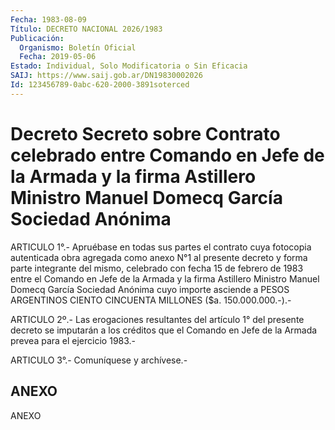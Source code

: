 ```yaml
---
Fecha: 1983-08-09
Título: DECRETO NACIONAL 2026/1983
Publicación:
  Organismo: Boletín Oficial
  Fecha: 2019-05-06
Estado: Individual, Solo Modificatoria o Sin Eficacia
SAIJ: https://www.saij.gob.ar/DN19830002026
Id: 123456789-0abc-620-2000-3891soterced
---
```

# Decreto Secreto sobre Contrato celebrado entre Comando en Jefe de la Armada y la firma Astillero Ministro Manuel Domecq García Sociedad Anónima

<a id="1"></a>
ARTICULO 1°.- Apruébase en todas sus partes el contrato cuya fotocopia autenticada obra agregada como anexo N°1 al presente decreto y forma parte integrante del mismo, celebrado con fecha 15 de febrero de 1983 entre el Comando en Jefe de la Armada y la firma Astillero Ministro Manuel Domecq García Sociedad Anónima cuyo importe asciende a PESOS ARGENTINOS CIENTO CINCUENTA MILLONES ($a. 150.000.000.-).-

<a id="2"></a>
ARTICULO 2º.- Las erogaciones resultantes del artículo 1° del presente decreto se imputarán a los créditos que el Comando en Jefe de la Armada prevea para el ejercicio 1983.-

<a id="3"></a>
ARTICULO 3°.- Comuníquese y archívese.-

## ANEXO

ANEXO